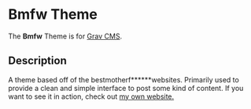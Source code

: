 # Bmfw Theme
The **Bmfw** Theme is for [Grav CMS](http://github.com/getgrav/grav). 
## Description
A theme based off of the bestmotherf******websites. Primarily used to provide a clean and simple interface to post some kind of content. If you want to see it in action, check out [my own website.](https://richi.live/faq)
